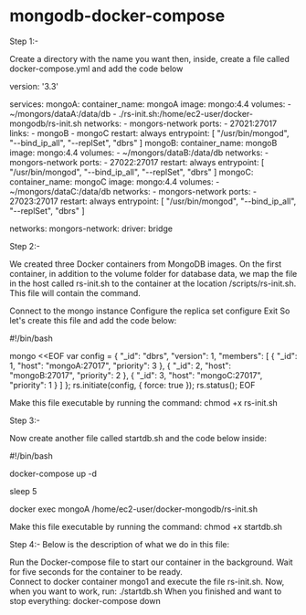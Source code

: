# mongodb-docker-compose

Step 1:-


Create a directory with the name you want then, inside, create a file called docker-compose.yml and add the code below

version: '3.3'

services:
  mongoA:
    container_name: mongoA
    image: mongo:4.4
    volumes:
      - ~/mongors/dataA:/data/db
      - ./rs-init.sh:/home/ec2-user/docker-mongodb/rs-init.sh
    networks:
      - mongors-network
    ports:
      - 27021:27017
    links:
      - mongoB
      - mongoC
    restart: always
    entrypoint: [ "/usr/bin/mongod", "--bind_ip_all", "--replSet", "dbrs" ]
  mongoB:
    container_name: mongoB
    image: mongo:4.4
    volumes:
      - ~/mongors/dataB:/data/db
    networks:
      - mongors-network
    ports:
      - 27022:27017
    restart: always
    entrypoint: [ "/usr/bin/mongod", "--bind_ip_all", "--replSet", "dbrs" ]
  mongoC:
    container_name: mongoC
    image: mongo:4.4
    volumes:
      - ~/mongors/dataC:/data/db
    networks:
      - mongors-network
    ports:
      - 27023:27017
    restart: always
    entrypoint: [ "/usr/bin/mongod", "--bind_ip_all", "--replSet", "dbrs" ]

networks:
  mongors-network:
    driver: bridge

    
    
    
    
    
 Step 2:-   
    
    
We created three Docker containers from MongoDB images. On the first container, in addition to the volume folder for database data, we map the file in the host called rs-init.sh to the container at the location /scripts/rs-init.sh. This file will contain the command.

Connect to the mongo instance
Configure the replica set configure
Exit
So let's create this file and add the code below:    
    
    
#!/bin/bash

mongo <<EOF
var config = {
    "_id": "dbrs",
    "version": 1,
    "members": [
        {
            "_id": 1,
            "host": "mongoA:27017",
            "priority": 3
        },
        {
            "_id": 2,
            "host": "mongoB:27017",
            "priority": 2
        },
        {
            "_id": 3,
            "host": "mongoC:27017",
            "priority": 1
        }
    ]
};
rs.initiate(config, { force: true });
rs.status();
EOF



Make this file executable by running the command: chmod +x rs-init.sh



Step 3:-

Now create another file called startdb.sh and the code below inside:


#!/bin/bash

docker-compose up -d

sleep 5

docker exec mongoA /home/ec2-user/docker-mongodb/rs-init.sh


Make this file executable by running the command: chmod +x startdb.sh



Step 4:-
Below is the description of what we do in this file:

Run the Docker-compose file to start our container in the background.
Wait for five seconds for the container to be ready.  
Connect to docker container mongo1 and execute the file rs-init.sh.
Now, when you want to work, run: ./startdb.sh
When you finished and want to stop everything: docker-compose down

    
